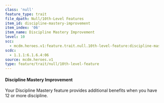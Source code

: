 ```yaml
---
class: 'null'
feature_type: trait
file_dpath: Null/10th-Level Features
item_id: discipline-mastery-improvement
item_index: '06'
item_name: Discipline Mastery Improvement
level: 10
scc:
  - mcdm.heroes.v1:feature.trait.null.10th-level-feature:discipline-mastery-improvement
scdc:
  - 1.1.1:6.1.6.4:06
source: mcdm.heroes.v1
type: feature/trait/null/10th-level-feature
---
```


#### Discipline Mastery Improvement

Your Discipline Mastery feature provides additional benefits when you have 12 or more discipline.
